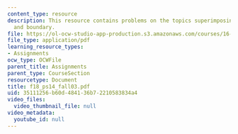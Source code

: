 ```yaml
---
content_type: resource
description: This resource contains problems on the topics superimposing uniform flow
  and boundary.
file: https://ol-ocw-studio-app-production.s3.amazonaws.com/courses/16-01-unified-engineering-i-ii-iii-iv-fall-2005-spring-2006/35111256b60d484136b72210583834a4_f18_ps14_fall03.pdf
file_type: application/pdf
learning_resource_types:
- Assignments
ocw_type: OCWFile
parent_title: Assignments
parent_type: CourseSection
resourcetype: Document
title: f18_ps14_fall03.pdf
uid: 35111256-b60d-4841-36b7-2210583834a4
video_files:
  video_thumbnail_file: null
video_metadata:
  youtube_id: null
---
```

